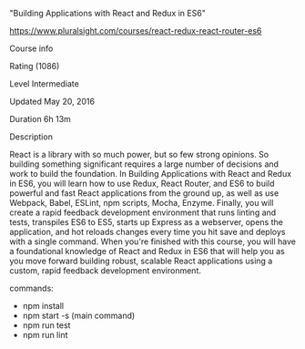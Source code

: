 "Building Applications with React and Redux in ES6" 


https://www.pluralsight.com/courses/react-redux-react-router-es6

Course info

Rating (1086)

Level Intermediate
 
Updated May 20, 2016
 
Duration 6h 13m
 
Description

React is a library with so much power, but so few strong opinions. So building something significant requires a large number of decisions and work to build the foundation. In Building Applications with React and Redux in ES6, you will learn how to use Redux, React Router, and ES6 to build powerful and fast React applications from the ground up, as well as use Webpack, Babel, ESLint, npm scripts, Mocha, Enzyme. Finally, you will create a rapid feedback development environment that runs linting and tests, transpiles ES6 to ES5, starts up Express as a webserver, opens the application, and hot reloads changes every time you hit save and deploys with a single command. When you're finished with this course, you will have a foundational knowledge of React and Redux in ES6 that will help you as you move forward building robust, scalable React applications using a custom, rapid feedback development environment.

commands:

 - npm install
 - npm start -s (main command)
 - npm run test
 - npm run lint
